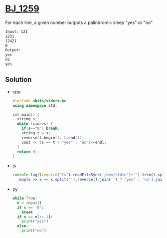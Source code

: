 # [BJ_1259](https://acmicpc.net/problem/1259)

For each line, a given number outputs a palindromic sleep "yes" or "no"

```txt
Input: 121
1231
12421
0
Output:
yes
no
yes
```

## Solution

* cpp

  ```cpp
  #include <bits/stdc++.h>
  using namespace std;

  int main() {
    string s;
    while (cin>>s) {
      if(s=="0") break;
      string t = s;
      reverse(t.begin(), t.end());
      cout << (s == t ? "yes" : "no")<<endl;
    }
    return 0;
  }
  ```

* js

  ```js
  console.log((require('fs').readFileSync('/dev/stdin')+'').trim().split('\n').slice(0, -1)
    .map(x => x == x.split('').reverse().join('') ? 'yes' : 'no').join('\n'))
  ```

* py

  ```py
  while True:
    n = input()
    if n == '0':
      break
    if n == n[::-1]:
      print("yes")
    else:
      print("no")
  ```
